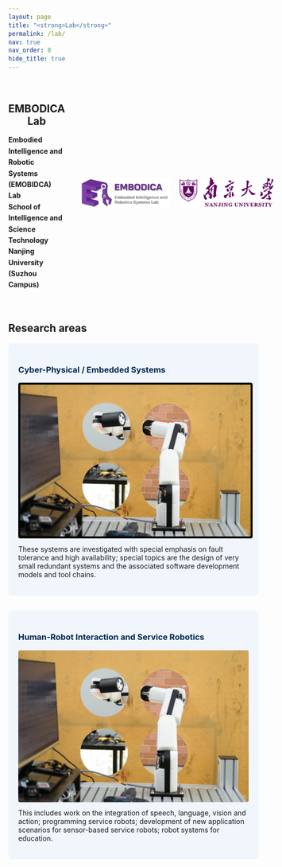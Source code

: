 ```yaml
---
layout: page
title: "<strong>Lab</strong>"
permalink: /lab/
nav: true
nav_order: 8
hide_title: true
---
```



<!-- 第一部分介绍 -->

<div style="display: flex; align-items: center; justify-content: space-between; gap: 30px; padding: 20px 0;">
  <!-- 左边文字 -->
  <div style="flex: 1; text-align: center;">
    <h2 style="margin-bottom: 10px;"><strong>EMBODICA Lab</strong></h2>
    <p style="line-height: 1.6; text-align: left;">
      <strong>Embodied Intelligence and Robotic Systems (EMOBIDCA) Lab</strong><br>
      <strong>School of Intelligence and Science Technology</strong><br>
      <strong>Nanjing University (Suzhou Campus)</strong>
    </p>
  </div>

  <!-- 右边两个 logo -->
  <div style="display: flex; gap: 20px; align-items: center; flex-shrink: 0;">
    <img src="/assets/img/Lab_Logo.png" alt="Lab Logo" style="height: 60px; max-width: 100%;">
    <img src="/assets/img/nju_logo.jpg" alt="NJU Logo" style="height: 60px; max-width: 100%;">
  </div>
</div>


<!-- Research topics -->
<h2>Research areas</h2>

<div style="display: flex; flex-wrap: wrap; gap: 30px; justify-content: space-between;">

  <!-- Card 1 -->
  <div style="flex: 1 1 45%; background-color: #f0f6fc; padding: 20px; border-radius: 8px;">
    <h3 style="color: #00274d;">Cyber-Physical / Embedded Systems</h3>
    <img src="/assets/img/snake_arm.jpg" alt="Cyber-Physical Systems" style="width: 100%; border: 4px solid black; border-radius: 4px;">
    <p style="margin-top: 10px;">
      These systems are investigated with special emphasis on fault tolerance and high availability;
      special topics are the design of very small redundant systems and the associated software development models and tool chains.
    </p>
  </div>

  <!-- Card 2 -->
  <div style="flex: 1 1 45%; background-color: #f0f6fc; padding: 20px; border-radius: 8px;">
    <h3 style="color: #00274d;">Human-Robot Interaction and Service Robotics</h3>
    <img src="/assets/img/snake_arm.jpg" alt="Human Robot Interaction" style="width: 100%; border-radius: 4px;">
    <p style="margin-top: 10px;">
      This includes work on the integration of speech, language, vision and action;
      programming service robots; development of new application scenarios for sensor-based service robots;
      robot systems for education.
    </p>
  </div>

</div>
